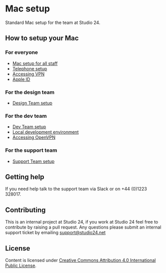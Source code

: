 # Mac setup

Standard Mac setup for the team at Studio 24.

## How to setup your Mac

### For everyone

* [Mac setup for all staff](mac-setup.md)
* [Telephone setup](telephone.md)
* [Accessing VPN](vpn.md)
* [Apple ID](apple-id.md)

### For the design team

* [Design Team setup](design-team.md)

### For the dev team

* [Dev Team setup](dev-team.md)
* [Local development environment](local-development.md)
* [Accessing OpenVPN](openvpn.md)
 
### For the support team

* [Support Team setup](support-team.md) 

## Getting help

If you need help talk to the support team via Slack or on +44 (0)1223 328017.

## Contributing

This is an internal project at Studio 24, if you work at Studio 24 feel free to contribute by raising a pull request. Any questions please submit an internal support ticket by emailing [support@studio24.net](mailto:support@studio24.net)

## License

Content is licensed under [Creative Commons Attribution 4.0 International Public License](https://creativecommons.org/licenses/by/4.0/).
